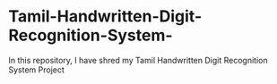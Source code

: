# Tamil-Handwritten-Digit-Recognition-System-
In this repository, I have shred my Tamil Handwritten Digit Recognition System Project 
